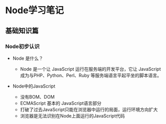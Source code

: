 # Node学习笔记

## 基础知识篇

### Node初步认识

+ Node 是什么？
    - Node 是一个让 JavaScript 运行在服务端的开发平台，它让 JavaScript 成为与PHP、Python、Perl、Ruby 等服务端语言平起平坐的脚本语言。

+ Node中的JavaScript
    - 没有BOM、DOM
    - ECMAScript 基本的 JavaScript语言部分
    - 打破了过去JavaScript只能在浏览器中运行的局面，运行环境方向扩大
    - 浏览器是无法识别在Node上面运行的JavaScript代码
